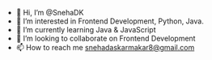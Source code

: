 - 👋 Hi, I’m @SnehaDK
- 👀 I’m interested in Frontend Development, Python, Java.
- 🌱 I’m currently learning Java & JavaScript
- 💞️ I’m looking to collaborate on Frontend Development
- 📫 How to reach me snehadaskarmakar8@gmail.com

<!---
SnehaDK/SnehaDK is a ✨ special ✨ repository because its `README.md` (this file) appears on your GitHub profile.
You can click the Preview link to take a look at your changes.
--->
